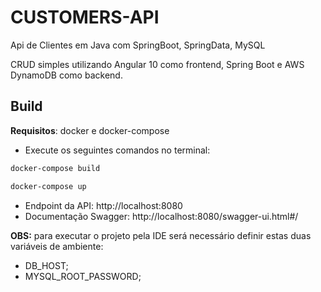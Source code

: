 # CUSTOMERS-API
Api de Clientes em Java com SpringBoot, SpringData, MySQL

CRUD simples utilizando Angular 10 como frontend, Spring Boot e AWS DynamoDB como backend.

## Build

**Requisitos**: docker e docker-compose

* Execute os seguintes comandos no terminal:

 ```sh
 docker-compose build
 
 docker-compose up
 
 ```
* Endpoint da API: http://localhost:8080
* Documentação Swagger: http://localhost:8080/swagger-ui.html#/
 
 
**OBS:** para executar o projeto pela IDE será necessário definir estas duas variáveis de ambiente:
 - DB_HOST;
 - MYSQL_ROOT_PASSWORD;

